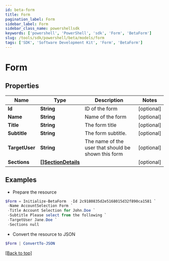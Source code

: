 ```yaml
---
id: beta-form
title: Form
pagination_label: Form
sidebar_label: Form
sidebar_class_name: powershellsdk
keywords: ['powershell', 'PowerShell', 'sdk', 'Form', 'BetaForm']
slug: /tools/sdk/powershell/beta/models/form
tags: ['SDK', 'Software Development Kit', 'Form', 'BetaForm']
---
```


# Form

## Properties

| Name | Type | Description | Notes |
| --- | --- | --- | --- |
| **Id** | **String** | ID of the form | [optional] |
| **Name** | **String** | Name of the form | [optional] |
| **Title** | **String** | The form title | [optional] |
| **Subtitle** | **String** | The form subtitle. | [optional] |
| **TargetUser** | **String** | The name of the user that should be shown this form | [optional] |
| **Sections** | [**[]SectionDetails**](section-details) |  | [optional] |

## Examples

- Prepare the resource

```powershell
$Form = Initialize-BetaForm  -Id 2c9180835d2e5168015d32f890ca1581 `
 -Name AccountSelection Form `
 -Title Account Selection for John.Doe `
 -Subtitle Please select from the following `
 -TargetUser Jane.Doe `
 -Sections null
```

- Convert the resource to JSON

```powershell
$Form | ConvertTo-JSON
```

[[Back to top]](#)
